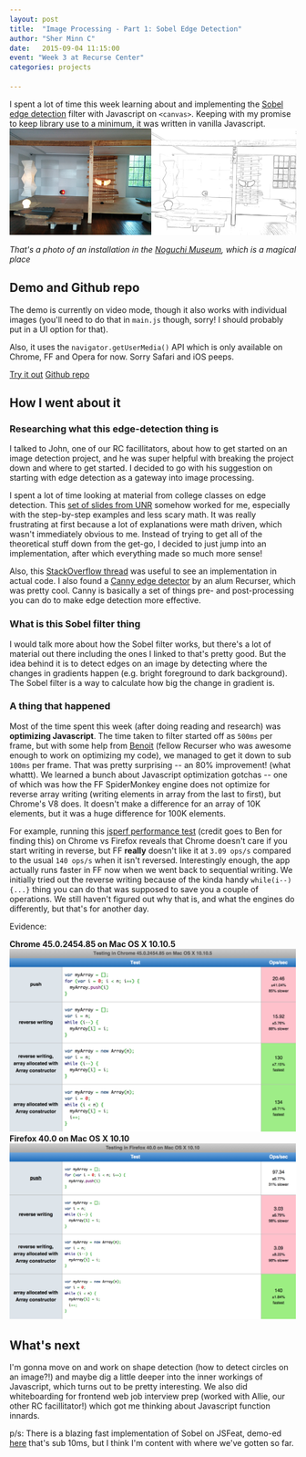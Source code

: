 ```yaml
---
layout: post
title:  "Image Processing - Part 1: Sobel Edge Detection"
author: "Sher Minn C"
date:   2015-09-04 11:15:00
event: "Week 3 at Recurse Center"
categories: projects

---
```




I spent a lot of time this week learning about and implementing the [Sobel edge detection](https://www.wikiwand.com/en/Sobel_operator) filter with Javascript on `<canvas>`. Keeping with my promise to keep library use to a minimum, it was written in vanilla Javascript.
![sobel](/assets/images/imageproc/sobel-01.png)

_That's a photo of an installation in the [Noguchi Museum](http://www.noguchi.org/), which is a magical place_

## Demo and Github repo

The demo is currently on video mode, though it also works with individual images (you'll need to do that in `main.js` though, sorry! I should probably put in a UI option for that).

Also, it uses the `navigator.getUserMedia()` API which is only available on Chrome, FF and Opera for now. Sorry Safari and iOS peeps.

<a class="btn btn-primary" href="https://piratefsh.github.io/image-processing/sobel/index.html">Try it out</a>
<a class="btn btn-default" href="https://github.com/piratefsh/image-processing">Github repo</a>

## How I went about it

### Researching what this edge-detection thing is
I talked to John, one of our RC facillitators, about how to get started on an image detection project, and he was super helpful with breaking the project down and where to get started. I decided to go with his suggestion on starting with edge detection as a gateway into image processing.

I spent a lot of time looking at material from college classes on edge detection. This [set of slides from UNR](http://www.cse.unr.edu/~bebis/CS791E/Notes/EdgeDetection.pdf) somehow worked for me, especially with the step-by-step examples and less scary math. It was really frustrating at first because a lot of explanations were math driven, which wasn't immediately obvious to me. Instead of trying to get all of the theoretical stuff down from the get-go, I decided to just jump into an implementation, after which everything made so much more sense! 

Also, this [StackOverflow thread](http://stackoverflow.com/questions/17815687/image-processing-implementing-sobel-filter) was useful to see an implementation in actual code. I also found a [Canny edge detector](https://github.com/cmisenas/canny-edge-detection) by an alum Recurser, which was pretty cool. Canny is basically a set of things pre- and post-processing you can do to make edge detection more effective. 

### What is this Sobel filter thing

I would talk more about how the Sobel filter works, but there's a lot of material out there including the ones I linked to that's pretty good. But the idea behind it is to detect edges on an image by detecting where the changes in gradients happen (e.g. bright foreground to dark background). The Sobel filter is a way to calculate how big the change in gradient is.

### A thing that happened

Most of the time spent this week (after doing reading and research) was __optimizing Javascript__. The time taken to filter started off as `500ms` per frame, but with some help from [Benoit](https://github.com/benoitvallon) (fellow Recurser who was awesome enough to work on optimizing my code), we managed to get it down to sub `100ms` per frame. That was pretty surprising -- an 80% improvement! (what whattt). We learned a bunch about Javascript optimization gotchas -- one of which was how the FF SpiderMonkey engine does not optimize for reverse array writing (writing elements in array from the last to first), but Chrome's V8 does. It doesn't make a difference for an array of 10K elements, but it was a huge difference for 100K elements. 

For example, running this [jsperf performance test](http://jsperf.com/push-allocated-vs-dynamic/49) (credit goes to Ben for finding this) on Chrome vs Firefox reveals that Chrome doesn't care if you start writing in reverse, but FF __really__ doesn't like it at `3.09 ops/s` compared to the usual `140 ops/s` when it isn't reversed. Interestingly enough, the app actually runs faster in FF now when we went back to sequential writing. We initially tried out the reverse writing because of the kinda handy `while(i--){...}` thing you can do that was supposed to save you a couple of operations. We still haven't figured out why that is, and what the engines do differently, but that's for another day.

Evidence:

__Chrome 45.0.2454.85 on Mac OS X 10.10.5__
![jsperf on chrome](/assets/images/imageproc/jsperf-chrome.png)
__Firefox 40.0 on Mac OS X 10.10__
![jsperf on firefox](/assets/images/imageproc/jsperf-ff.png)


## What's next

I'm gonna move on and work on shape detection (how to detect circles on an image?!) and maybe dig a little deeper into the inner workings of Javascript, which turns out to be pretty interesting. We also did whiteboarding for frontend web job interview prep (worked with Allie, our other RC facillitator!) which got me thinking about Javascript function innards. 

p/s: There is a blazing fast implementation of Sobel on JSFeat, demo-ed [here](http://inspirit.github.io/jsfeat/sample_sobel.html) that's sub 10ms, but I think I'm content with where we've gotten so far.


